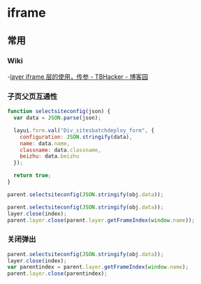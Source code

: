 # iframe

## 常用

### Wiki

-[layer iframe 层的使用，传参 - TBHacker - 博客园](https://www.cnblogs.com/jiqing9006/p/5135697.html)

### 子页父页互通性

```js
function selectsiteconfig(json) {
  var data = JSON.parse(json);

  layui.form.val("Div_sitesbatchdeploy_form", {
    configuration: JSON.stringify(data),
    name: data.name,
    classname: data.classname,
    beizhu: data.beizhu
  });

  return true;
}
```

```js
parent.selectsiteconfig(JSON.stringify(obj.data));
```

```js
parent.selectsiteconfig(JSON.stringify(obj.data));
layer.close(index);
parent.layer.close(parent.layer.getFrameIndex(window.name));
```

### 关闭弹出

```js
parent.selectsiteconfig(JSON.stringify(obj.data));
layer.close(index);
var parentindex = parent.layer.getFrameIndex(window.name);
parent.layer.close(parentindex);
```
